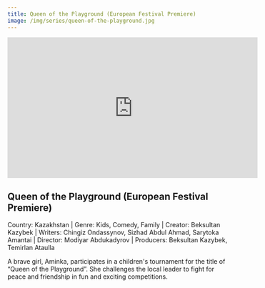 ```yaml
---
title: Queen of the Playground (European Festival Premiere)
image: /img/series/queen-of-the-playground.jpg
---
```

<iframe width="560" height="315" src="https://www.youtube.com/embed/3St6jLadloU" frameborder="0" allow="accelerometer; autoplay; encrypted-media; gyroscope; picture-in-picture" allowfullscreen></iframe>

## Queen of the Playground (European Festival Premiere)
Country: Kazakhstan | Genre: Kids, Comedy, Family | Creator: Beksultan Kazybek | Writers: Chingiz Ondassynov, Sizhad Abdul Ahmad, Sarytoka Amantai | Director: Modiyar Abdukadyrov | Producers: Beksultan Kazybek, Temirlan Ataulla

A brave girl, Aminka, participates in a children's tournament for the title of “Queen of the Playground”. She challenges the local leader to fight for peace and friendship in fun and exciting competitions.
